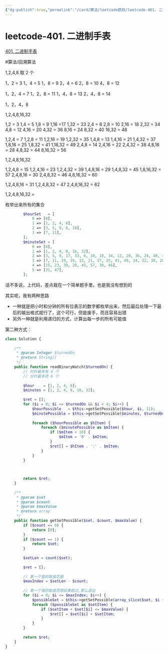 ```yaml
---
{"dg-publish":true,"permalink":"/card/算法/leetcode题目/leetcode-401. 二进制手表/","tags":["leetcode"],"noteIcon":"2","created":"2023-02-26T18:03:27+08:00","updated":"2024-10-21T16:54:48+08:00"}
---
```



# leetcode-401. 二进制手表

[401. 二进制手表](https://leetcode-cn.com/problems/binary-watch/)

#算法/回溯算法

1,2,4,8
取 2 个

1，2 = 3
1，4 = 5
1，8 = 9
2，4 = 6
2，8 = 10
4，8 = 12

1，2，4 = 7
1，2，8 = 11
1，4，8 = 13
2，4，8 = 14

1，2，4，8


1,2,4,8,16,32

1,2 = 3
1,4 = 5
1,8 = 9
1,16 =17
1,32 = 33
2,4 = 6
2,8 = 10
2,16 = 18
2,32 = 34
4,8 = 12
4,16 = 20
4,32 = 36
8,16 = 24
8,32 = 40
16,32 = 48

1,2,4 = 7
1,2,8 = 11
1,2,16 = 19
1,2,32 = 35
1,4,8 = 13
1,4,16 = 21
1,4,32 = 37
1,8,16 = 25
1,8,32 = 41
1,16,32 = 49
2,4,8 = 14
2,4,16 = 22
2,4,32 = 38
4,8,16 = 28
4,8,32 = 44
8,16,32 = 56

1,2,4,8,16,32

1,2,4,8 = 15
1,2,4,16 = 23
1,2,4,32 = 39
1,4,8,16 = 29
1,4,8,32 = 45
1,8,16,32 = 57
2,4,8,16 = 30
2,4,8,32 = 46
4,8,16,32 = 60

1,2,4,8,16 = 31
1,2,4,8,32 = 47
2,4,8,16,32 = 62

1,2,4,8,16,32 = 


枚举出来所有的集合

```php
        $hourSet   = [
            0 => [0],
            1 => [1, 2, 4, 8],
            2 => [3, 5, 9, 6, 10],
            3 => [7, 11],
        ];
        $minuteSet = [
            0 => [0],
            1 => [1, 2, 4, 8, 16, 32],
            2 => [3, 5, 9, 17, 33, 6, 10, 18, 34, 12, 20, 36, 24, 40, 48],
            3 => [7, 11, 19, 35, 13, 21, 37, 25, 41, 49, 14, 22, 38, 28, 44, 56],
            4 => [15, 23, 39, 29, 45, 57, 30, 46],
            5 => [31, 47],
        ];
```

话不多说，上代码，差点栽在一个简单题手里，也是我没有想到的 

其实呢，我有两种思路
- 一种就是把小时和分钟的所有位表示的数字都枚举出来，然后最后处理一下最后的输出格式就行了，这个可行，但是废手，而且容易出错
- 另外一种就是利用递归的方式，计算出每一步的所有可能值

第二种方式：

```php
class Solution {
    
    /**
     * @param Integer $turnedOn
     * @return String[]
     */
    public function readBinaryWatch($turnedOn) {
        // 时针最多有 4 个
        // 分针最多亮 6 个
        
        $hour    = [1, 2, 4, 8];
        $minutes = [1, 2, 4, 8, 16, 32];
        
        $ret = [];
        for ($i = 0; $i <= $turnedOn && $i < 4; $i++) {
            $hourPossible   = $this->getSetPossible($hour, $i, 11);
            $minutePossible = $this->getSetPossible($minutes, $turnedOn - $i, 59);
            
            foreach ($hourPossible as $hItem) {
                foreach ($minutePossible as $mItem) {
                    if ($mItem < 10) {
                        $mItem = '0' . $mItem;
                    }
                    $ret[] = $hItem . ':' . $mItem;
                }
            }
        }
        

        
        return $ret;
    }
    
    /**
     * @param $set
     * @param $count
     * @param $maxValue
     * @return array
     */
    public function getSetPossible($set, $count, $maxValue) {
        if ($count == 0) {
            return [0];
        }
        if ($count == 1) {
            return $set;
        }
        
        $setLen = count($set);
        
        $ret = [];
        
        // 第一个值的取值范围
        $maxIndex = $setLen - $count;
        
        // 第一个值的取值范围如果超过,那么退出
        for ($i = 0; $i <= $maxIndex; $i++) {
            $possibleSet = $this->getSetPossible(array_slice($set, $i + 1), $count - 1, $maxValue);
            foreach ($possibleSet as $setItem) {
                if ($setItem + $set[$i] <= $maxValue) {
                    $ret[] = $set[$i] + $setItem;
                }
            }
        }
        
        return $ret;
    }
}
```
